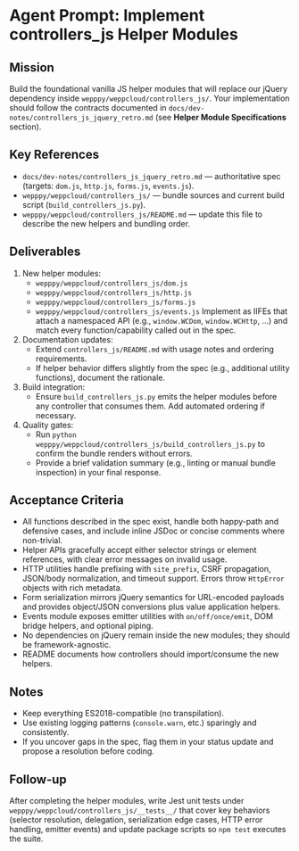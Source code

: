# Agent Prompt: Implement controllers_js Helper Modules

## Mission
Build the foundational vanilla JS helper modules that will replace our jQuery dependency inside `wepppy/weppcloud/controllers_js/`. Your implementation should follow the contracts documented in `docs/dev-notes/controllers_js_jquery_retro.md` (see **Helper Module Specifications** section).

## Key References
- `docs/dev-notes/controllers_js_jquery_retro.md` — authoritative spec (targets: `dom.js`, `http.js`, `forms.js`, `events.js`).
- `wepppy/weppcloud/controllers_js/` — bundle sources and current build script (`build_controllers_js.py`).
- `wepppy/weppcloud/controllers_js/README.md` — update this file to describe the new helpers and bundling order.

## Deliverables
1. New helper modules:
   - `wepppy/weppcloud/controllers_js/dom.js`
   - `wepppy/weppcloud/controllers_js/http.js`
   - `wepppy/weppcloud/controllers_js/forms.js`
   - `wepppy/weppcloud/controllers_js/events.js`
   Implement as IIFEs that attach a namespaced API (e.g., `window.WCDom`, `window.WCHttp`, …) and match every function/capability called out in the spec.
2. Documentation updates:
   - Extend `controllers_js/README.md` with usage notes and ordering requirements.
   - If helper behavior differs slightly from the spec (e.g., additional utility functions), document the rationale.
3. Build integration:
   - Ensure `build_controllers_js.py` emits the helper modules before any controller that consumes them. Add automated ordering if necessary.
4. Quality gates:
   - Run `python wepppy/weppcloud/controllers_js/build_controllers_js.py` to confirm the bundle renders without errors.
   - Provide a brief validation summary (e.g., linting or manual bundle inspection) in your final response.

## Acceptance Criteria
- All functions described in the spec exist, handle both happy-path and defensive cases, and include inline JSDoc or concise comments where non-trivial.
- Helper APIs gracefully accept either selector strings or element references, with clear error messages on invalid usage.
- HTTP utilities handle prefixing with `site_prefix`, CSRF propagation, JSON/body normalization, and timeout support. Errors throw `HttpError` objects with rich metadata.
- Form serialization mirrors jQuery semantics for URL-encoded payloads and provides object/JSON conversions plus value application helpers.
- Events module exposes emitter utilities with `on/off/once/emit`, DOM bridge helpers, and optional piping.
- No dependencies on jQuery remain inside the new modules; they should be framework-agnostic.
- README documents how controllers should import/consume the new helpers.

## Notes
- Keep everything ES2018-compatible (no transpilation).
- Use existing logging patterns (`console.warn`, etc.) sparingly and consistently.
- If you uncover gaps in the spec, flag them in your status update and propose a resolution before coding.

## Follow-up
After completing the helper modules, write Jest unit tests under `wepppy/weppcloud/controllers_js/__tests__/` that cover key behaviors (selector resolution, delegation, serialization edge cases, HTTP error handling, emitter events) and update package scripts so `npm test` executes the suite.
